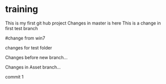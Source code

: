 # training
This is my first git hub project
Changes in master is here
This is a change in first test branch

#change from win7

changes for test folder

Changes before new branch...

Changes in Asset branch...

commit 1
